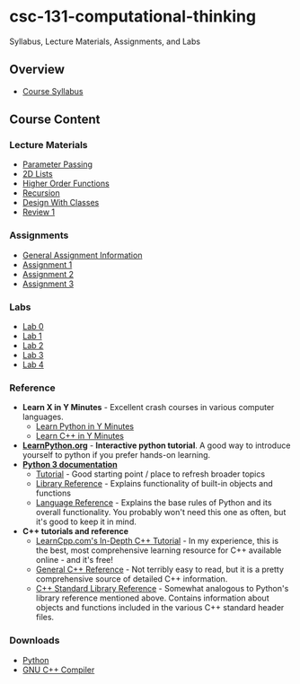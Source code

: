 # csc-131-computational-thinking
Syllabus, Lecture Materials, Assignments, and Labs

## Overview
 * [Course Syllabus](syllabus.md)

## Course Content

### Lecture Materials
 * [Parameter Passing](./lecture_materials/parameter_passing)
 * [2D Lists](./lecture_materials/2d_lists)
 * [Higher Order Functions](./lecture_materials/higher_order_functions)
 * [Recursion](./lecture_materials/recursion)
 * [Design With Classes](./lecture_materials/design_with_classes)
 * [Review 1](./lecture_materials/exam_1_review)
 
### Assignments
 * [General Assignment Information](./assignments)
 * [Assignment 1](./assignments/assignment_1)
 * [Assignment 2](./assignments/assignment_2)
 * [Assignment 3](./assignments/assignment_3)
 
### Labs
 * [Lab 0](./labs/lab_0.md)
 * [Lab 1](./labs/lab_1.md)
 * [Lab 2](./labs/lab_2.md)
 * [Lab 3](./labs/lab_3.md)
 * [Lab 4](./labs/lab_4.md)

### Reference
 * **Learn X in Y Minutes** - Excellent crash courses in various computer languages.
     * [Learn Python in Y Minutes](https://learnxinyminutes.com/docs/python3/)
     * [Learn C++ in Y Minutes](https://learnxinyminutes.com/docs/c++/)
 * **[LearnPython.org](https://learnpython.org/)** - **Interactive python tutorial**. A good way to introduce yourself to python if you prefer hands-on learning.
 * **[Python 3 documentation](https://docs.python.org/3/index.html)**
     * [Tutorial](https://docs.python.org/3/tutorial/index.html) - Good starting point / place to refresh broader topics
     * [Library Reference](https://docs.python.org/3/library/index.html) - Explains functionality of built-in objects and functions
     * [Language Reference](https://docs.python.org/3/reference/index.html) - Explains the base rules of Python and its overall functionality. You probably won't need this one as often, but it's good to keep it in mind.
 * **C++ tutorials and reference**
     * [LearnCpp.com's In-Depth C++ Tutorial](https://www.learncpp.com/) - In my experience, this is the best, most comprehensive learning resource for C++ available online - and it's free!
     * [General C++ Reference](https://en.cppreference.com/w/) - Not terribly easy to read, but it is a pretty comprehensive source of detailed C++ information.
     * [C++ Standard Library Reference](http://www.cplusplus.com/reference/) - Somewhat analogous to Python's library reference mentioned above. Contains information about objects and functions included in the various C++ standard header files.
     
### Downloads
 * [Python](https://www.python.org/downloads/)
 * [GNU C++ Compiler](https://www.gnu.org/software/gcc/)
